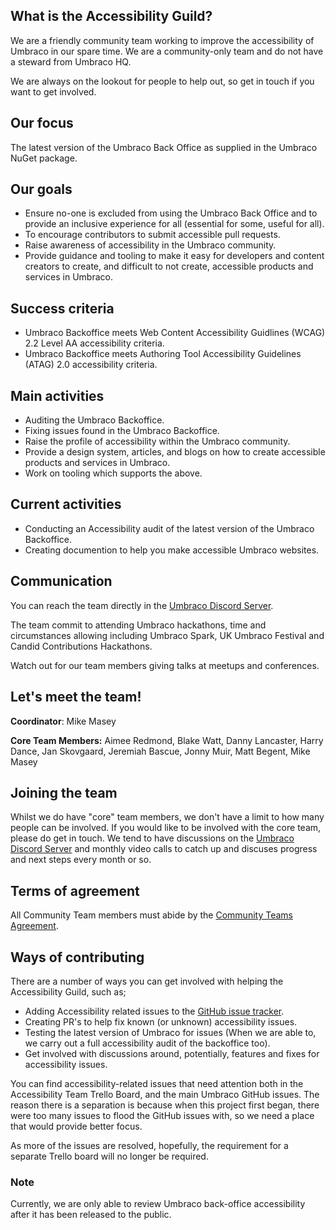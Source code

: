 ## What is the Accessibility Guild?

We are a friendly community team working to improve the accessibility of Umbraco in our spare time. We are a community-only team and do not have a steward from Umbraco HQ.

We are always on the lookout for people to help out, so get in touch if you want to get involved.

## Our focus

The latest version of the Umbraco Back Office as supplied in the Umbraco NuGet package.

## Our goals

- Ensure no-one is excluded from using the Umbraco Back Office and to provide an inclusive experience for all (essential for some, useful for all).
- To encourage contributors to submit accessible pull requests.
- Raise awareness of accessibility in the Umbraco community.
- Provide guidance and tooling to make it easy for developers and content creators to create, and difficult to not create, accessible products and services in Umbraco.

## Success criteria

- Umbraco Backoffice meets Web Content Accessibility Guidlines (WCAG) 2.2 Level AA accessibility criteria.
- Umbraco Backoffice meets Authoring Tool Accessibility Guidelines (ATAG) 2.0 accessibility criteria.

## Main activities

- Auditing the Umbraco Backoffice.
- Fixing issues found in the Umbraco Backoffice.
- Raise the profile of accessibility within the Umbraco community.
- Provide a design system, articles, and blogs on how to create accessible products and services in Umbraco.
- Work on tooling which supports the above.

## Current activities

- Conducting an Accessibility audit of the latest version of the Umbraco Backoffice.
- Creating documention to help you make accessible Umbraco websites.

## Communication

You can reach the team directly in the [Umbraco Discord Server](https://discord.gg/umbraco). 

The team commit to attending Umbraco hackathons, time and circumstances allowing including Umbraco Spark, UK Umbraco Festival and Candid Contributions Hackathons.

Watch out for our team members giving talks at meetups and conferences.

## Let's meet the team!

**Coordinator**: Mike Masey

**Core Team Members:** Aimee Redmond, Blake Watt, Danny Lancaster, Harry Dance, Jan Skovgaard, Jeremiah Bascue, Jonny Muir, Matt Begent, Mike Masey

## Joining the team

Whilst we do have "core" team members, we don't have a limit to how many people can be involved. If you would like to be involved with the core team, please do get in touch. We tend to have discussions on the [Umbraco Discord Server](https://discord.gg/umbraco) and monthly video calls to catch up and discuses progress and next steps every month or so.

## Terms of agreement

All Community Team members must abide by the [Community Teams Agreement](https://community.umbraco.com/learn-about-the-community/community-teams/community-teams-agreement/).

## Ways of contributing

There are a number of ways you can get involved with helping the Accessibility Guild, such as;

- Adding Accessibility related issues to the [GitHub issue tracker](https://github.com/umbraco/Umbraco-CMS/issues).
- Creating PR's to help fix known (or unknown) accessibility issues.
- Testing the latest version of Umbraco for issues (When we are able to, we carry out a full accessibility audit of the backoffice too).
- Get involved with discussions around, potentially, features and fixes for accessibility issues.

You can find accessibility-related issues that need attention both in the Accessibility Team Trello Board, and the main Umbraco GitHub issues. The reason there is a separation is because when this project first began, there were too many issues to flood the GitHub issues with, so we need a place that would provide better focus.

As more of the issues are resolved, hopefully, the requirement for a separate Trello board will no longer be required.

### Note

Currently, we are only able to review Umbraco back-office accessibility after it has been released to the public.